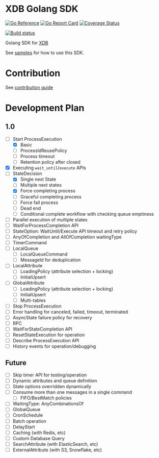 # XDB Golang SDK
[![Go Reference](https://pkg.go.dev/badge/github.com/xdblab/xdb-golang-sdk.svg)](https://pkg.go.dev/github.com/xdblab/xdb-golang-sdk)
[![Go Report Card](https://goreportcard.com/badge/github.com/xdblab/xdb-golang-sdk)](https://goreportcard.com/report/github.com/xdblab/xdb-golang-sdk)
[![Coverage Status](https://codecov.io/github/xdblab/xdb-golang-sdk/coverage.svg?branch=release)](https://app.codecov.io/gh/xdblab/xdb-golang-sdk/branch/main)

[![Build status](https://github.com/xdblab/xdb-golang-sdk/actions/workflows/ci-integ-test.yml/badge.svg?branch=release)](https://github.com/xdblab/xdb-golang-sdk/actions/workflows/ci-integ-test.yml)


Golang SDK for [XDB](https://github.com/xdblab/xdb)

See [samples](https://github.com/xdblab/xdb-golang-samples) for how to use this SDK.
# Contribution
See [contribution guide](CONTRIBUTION.md)

# Development Plan

## 1.0
- [ ] Start ProcessExecution
  - [x] Basic
  - [ ] ProcessIdReusePolicy
  - [ ] Process timeout
  - [ ] Retention policy after closed
- [x] Executing `wait_until`/`execute` APIs 
- [ ] StateDecision
  - [x] Single next State
  - [ ] Multiple next states
  - [x] Force completing process
  - [ ] Graceful completing process
  - [ ] Force fail process
  - [ ] Dead end
  - [ ] Conditional complete workflow with checking queue emptiness
- [ ] Parallel execution of multiple states
- [ ] WaitForProcessCompletion API
- [ ] StateOption: WaitUntil/Execute API timeout and retry policy
- [ ] AnyOfCompletion and AllOfCompletion waitingType
- [ ] TimerCommand
- [ ] LocalQueue
  - [ ] LocalQueueCommand
  - [ ] MessageId for deduplication
- [ ] LocalAttribute
  - [ ] LoadingPolicy (attribute selection + locking)
  - [ ] InitialUpsert
- [ ] GlobalAttribute
  - [ ] LoadingPolicy (attribute selection + locking)
  - [ ] InitialUpsert
  - [ ] Multi-tables
- [ ] Stop ProcessExecution
- [ ] Error handling for canceled, failed, timeout, terminated
- [ ] AsyncState failure policy for recovery 
- [ ] RPC
- [ ] WaitForStateCompletion API
- [ ] ResetStateExecution for operation
- [ ] Describe ProcessExecution API
- [ ] History events for operation/debugging

## Future

- [ ] Skip timer API for testing/operation
- [ ] Dynamic attributes and queue definition
- [ ] State options overridden dynamically
- [ ] Consume more than one messages in a single command
  - [ ] FIFO/BestMatch policies
- [ ] WaitingType: AnyCombinationsOf
- [ ] GlobalQueue
- [ ] CronSchedule
- [ ] Batch operation
- [ ] DelayStart
- [ ] Caching (with Redis, etc)
- [ ] Custom Database Query
- [ ] SearchAttribute (with ElasticSearch, etc)
- [ ] ExternalAttribute (with S3, Snowflake, etc)